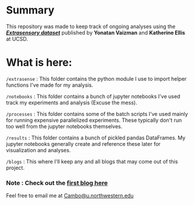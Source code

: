 # Summary
This repository was made to keep track of ongoing analyses using the ***[Extrasensory dataset](http://extrasensory.ucsd.edu/)*** published by **Yonatan Vaizman** and **Katherine Ellis** at UCSD.

# What is here:
```/extrasense``` : This folder contains the python module I use to import helper functions I've made for my analysis.

```/notebooks``` : This folder contains a bunch of jupyter notebooks I've used track my experiments and analysis (Excuse the mess).

```/processes``` : This folder contains some of the batch scripts I've used mainly for running expensive parallelized experiments.
These typically don't run too well from the jupyter notebooks themselves.

```/results``` : This folder contains a bunch of pickled pandas DataFrames. My jupyter notebooks generally create and reference these 
later for visualization and analyses.

```/blogs``` : This where I'll keep any and all blogs that may come out of this project.


### Note : Check out the [first blog here](https://github.com/scottofthescience/extrasensory_ar_analysis/blob/master/blogs/Designing%20A%20Stacked%20Ensemble%20Estimator%20That%20Is%20Scikit%20Learn%20Compatible.ipynb)

Feel free to email me at [Cambo@u.northwestern.edu](mailto:cambo@u.northwestern.edu)